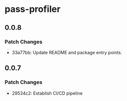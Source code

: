 # pass-profiler

## 0.0.8

### Patch Changes

- 33a77bb: Update README and package entry points.

## 0.0.7

### Patch Changes

- 29534c2: Establish CI/CD pipeline
